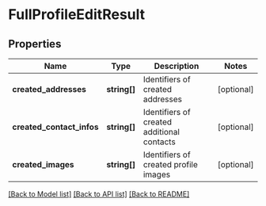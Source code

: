 # FullProfileEditResult

## Properties
Name | Type | Description | Notes
------------ | ------------- | ------------- | -------------
**created_addresses** | **string[]** | Identifiers of created addresses | [optional] 
**created_contact_infos** | **string[]** | Identifiers of created additional contacts | [optional] 
**created_images** | **string[]** | Identifiers of created profile images | [optional] 

[[Back to Model list]](../../README.md#documentation-for-models) [[Back to API list]](../../README.md#documentation-for-api-endpoints) [[Back to README]](../../README.md)

